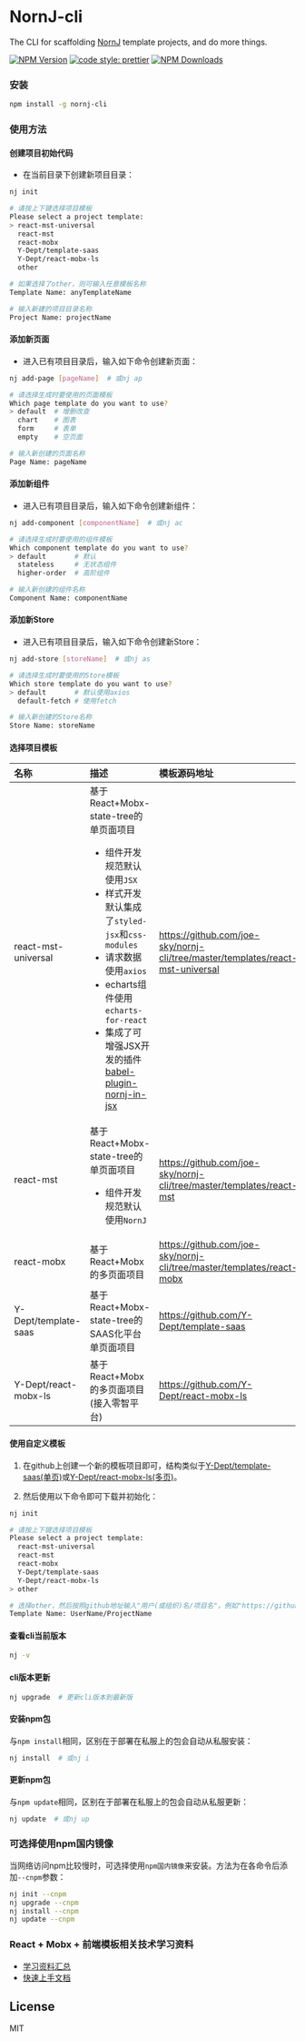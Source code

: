 # NornJ-cli

The CLI for scaffolding [NornJ](https://github.com/joe-sky/nornj) template projects, and do more things.

[![NPM Version][npm-image]][npm-url]
[![code style: prettier](https://img.shields.io/badge/code_style-prettier-ff69b4.svg?style=flat-square)](https://github.com/prettier/prettier)
[![NPM Downloads][downloads-image]][npm-url]

### 安装

```sh
npm install -g nornj-cli
```

### 使用方法

#### 创建项目初始代码

* 在当前目录下创建新项目目录：

```sh
nj init

# 请按上下键选择项目模板
Please select a project template:
> react-mst-universal
  react-mst
  react-mobx
  Y-Dept/template-saas
  Y-Dept/react-mobx-ls
  other

# 如果选择了other，则可输入任意模板名称
Template Name: anyTemplateName

# 输入新建的项目目录名称
Project Name: projectName
```

#### 添加新页面

* 进入已有项目目录后，输入如下命令创建新页面：

```sh
nj add-page [pageName]  # 或nj ap

# 请选择生成时要使用的页面模板
Which page template do you want to use?
> default  # 增删改查
  chart    # 图表
  form     # 表单
  empty    # 空页面

# 输入新创建的页面名称
Page Name: pageName
```

#### 添加新组件

* 进入已有项目目录后，输入如下命令创建新组件：

```sh
nj add-component [componentName]  # 或nj ac

# 请选择生成时要使用的组件模板
Which component template do you want to use?
> default       # 默认
  stateless     # 无状态组件
  higher-order  # 高阶组件

# 输入新创建的组件名称
Component Name: componentName
```

#### 添加新Store

* 进入已有项目目录后，输入如下命令创建新Store：

```sh
nj add-store [storeName]  # 或nj as

# 请选择生成时要使用的Store模板
Which store template do you want to use?
> default       # 默认使用axios
  default-fetch # 使用fetch

# 输入新创建的Store名称
Store Name: storeName
```

#### 选择项目模板

| 名称           | 描述                      | 模板源码地址                |
|:---------------|:-------------------------|:--------------------------|
| react-mst-universal      | 基于React+Mobx-state-tree的单页面项目<br><ul><li>组件开发规范默认使用`JSX`</li><li>样式开发默认集成了`styled-jsx`和`css-modules`</li><li>请求数据使用`axios`</li><li>echarts组件使用`echarts-for-react`</li><li>集成了可增强JSX开发的插件[babel-plugin-nornj-in-jsx](https://github.com/joe-sky/nornj/tree/master/packages/babel-plugin-nornj-in-jsx)</li></ul> | https://github.com/joe-sky/nornj-cli/tree/master/templates/react-mst-universal |
| react-mst      | 基于React+Mobx-state-tree的单页面项目<br><ul><li>组件开发规范默认使用`NornJ`</li></ul> | https://github.com/joe-sky/nornj-cli/tree/master/templates/react-mst |
| react-mobx     | 基于React+Mobx的多页面项目 | https://github.com/joe-sky/nornj-cli/tree/master/templates/react-mobx |
| Y-Dept/template-saas | 基于React+Mobx-state-tree的SAAS化平台单页面项目 | https://github.com/Y-Dept/template-saas |
| Y-Dept/react-mobx-ls | 基于React+Mobx的多页面项目(接入零智平台) | https://github.com/Y-Dept/react-mobx-ls |

#### 使用自定义模板

1. 在github上创建一个新的模板项目即可，结构类似于[Y-Dept/template-saas(单页)](https://github.com/Y-Dept/template-saas)或[Y-Dept/react-mobx-ls(多页)](https://github.com/Y-Dept/react-mobx-ls)。

2. 然后使用以下命令即可下载并初始化：

```sh
nj init

# 请按上下键选择项目模板
Please select a project template:
  react-mst-universal
  react-mst
  react-mobx
  Y-Dept/template-saas
  Y-Dept/react-mobx-ls
> other

# 选择other，然后按照github地址输入"用户(或组织)名/项目名"，例如"https://github.com/Y-Dept/template-saas"中的"Y-Dept/template-saas"
Template Name: UserName/ProjectName
```

#### 查看cli当前版本

```sh
nj -v
```

#### cli版本更新

```sh
nj upgrade  # 更新cli版本到最新版
```

#### 安装npm包

与`npm install`相同，区别在于部署在私服上的包会自动从私服安装：

```sh
nj install  # 或nj i
```

#### 更新npm包

与`npm update`相同，区别在于部署在私服上的包会自动从私服更新：

```sh
nj update  # 或nj up
```

### 可选择使用npm国内镜像

当网络访问npm比较慢时，可选择使用`npm国内镜像`来安装。方法为在各命令后添加`--cnpm`参数：

```sh
nj init --cnpm
nj upgrade --cnpm
nj install --cnpm
nj update --cnpm
```

### React + Mobx + 前端模板相关技术学习资料

* [学习资料汇总](https://github.com/joe-sky/nornj-cli/blob/master/docs/learningGuide.md)
* [快速上手文档](https://github.com/joe-sky/nornj-cli/blob/master/docs/guides/overview.md)

## License

MIT

[npm-image]: https://img.shields.io/npm/v/nornj-cli.svg
[downloads-image]: https://img.shields.io/npm/dm/nornj-cli.svg
[npm-url]: https://www.npmjs.org/package/nornj-cli